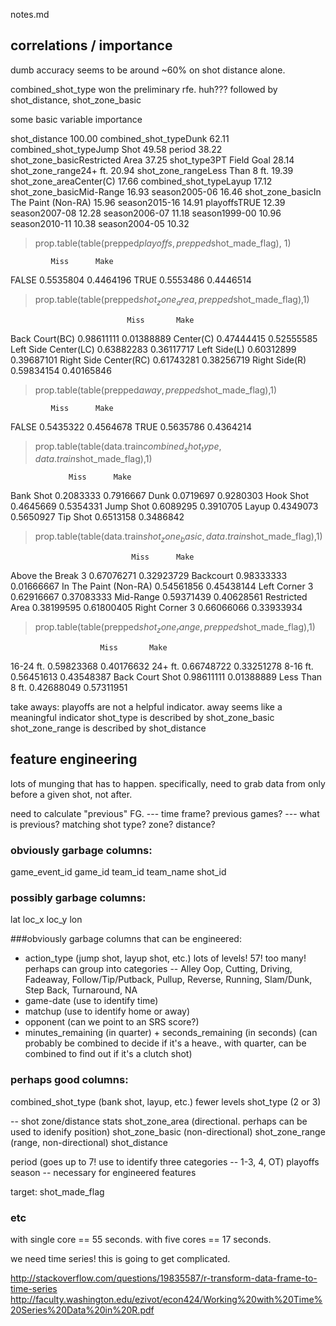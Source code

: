 notes.md

## correlations / importance

dumb accuracy seems to be around ~60% on shot distance alone.

combined_shot_type won the preliminary rfe. huh???
followed by shot_distance, shot_zone_basic

some basic variable importance

shot_distance                         100.00
combined_shot_typeDunk                 62.11
combined_shot_typeJump Shot            49.58
period                                 38.22
shot_zone_basicRestricted Area         37.25
shot_type3PT Field Goal                28.14
shot_zone_range24+ ft.                 20.94
shot_zone_rangeLess Than 8 ft.         19.39
shot_zone_areaCenter(C)                17.66
combined_shot_typeLayup                17.12
shot_zone_basicMid-Range               16.93
season2005-06                          16.46
shot_zone_basicIn The Paint (Non-RA)   15.96
season2015-16                          14.91
playoffsTRUE                           12.39
season2007-08                          12.28
season2006-07                          11.18
season1999-00                          10.96
season2010-11                          10.38
season2004-05                          10.32

> prop.table(table(prepped$playoffs, prepped$shot_made_flag), 1)

             Miss      Make
  FALSE 0.5535804 0.4464196
  TRUE  0.5553486 0.4446514

> prop.table(table(prepped$shot_zone_area, prepped$shot_made_flag),1)

                              Miss       Make
  Back Court(BC)        0.98611111 0.01388889
  Center(C)             0.47444415 0.52555585
  Left Side Center(LC)  0.63882283 0.36117717
  Left Side(L)          0.60312899 0.39687101
  Right Side Center(RC) 0.61743281 0.38256719
  Right Side(R)         0.59834154 0.40165846

> prop.table(table(prepped$away, prepped$shot_made_flag),1)

             Miss      Make
  FALSE 0.5435322 0.4564678
  TRUE  0.5635786 0.4364214

> prop.table(table(data.train$combined_shot_type, data.train$shot_made_flag),1)

                 Miss      Make
  Bank Shot 0.2083333 0.7916667
  Dunk      0.0719697 0.9280303
  Hook Shot 0.4645669 0.5354331
  Jump Shot 0.6089295 0.3910705
  Layup     0.4349073 0.5650927
  Tip Shot  0.6513158 0.3486842

> prop.table(table(data.train$shot_zone_basic, data.train$shot_made_flag),1)

                               Miss      Make
  Above the Break 3     0.67076271 0.32923729
  Backcourt             0.98333333 0.01666667
  In The Paint (Non-RA) 0.54561856 0.45438144
  Left Corner 3         0.62916667 0.37083333
  Mid-Range             0.59371439 0.40628561
  Restricted Area       0.38199595 0.61800405
  Right Corner 3        0.66066066 0.33933934

> prop.table(table(prepped$shot_zone_range, prepped$shot_made_flag),1)

                        Miss       Make
  16-24 ft.       0.59823368 0.40176632
  24+ ft.         0.66748722 0.33251278
  8-16 ft.        0.56451613 0.43548387
  Back Court Shot 0.98611111 0.01388889
  Less Than 8 ft. 0.42688049 0.57311951

take aways:
playoffs are not a helpful indicator.
away seems like a meaningful indicator
shot_type is described by shot_zone_basic
shot_zone_range is described by shot_distance

## feature engineering

lots of munging that has to happen. specifically, need to grab data from only before a given shot, not after.

need to calculate "previous" FG.
 --- time frame? previous games?
 --- what is previous? matching shot type? zone? distance?

### obviously garbage columns:
game_event_id
game_id
team_id
team_name
shot_id


### possibly garbage columns:
lat
loc_x
loc_y
lon

###obviously garbage columns that can be engineered:

* action_type (jump shot, layup shot, etc.) lots of levels! 57! too many! perhaps can group into categories -- Alley Oop, Cutting, Driving, Fadeaway, Follow/Tip/Putback, Pullup, Reverse, Running, Slam/Dunk, Step Back, Turnaround, NA
* game-date (use to identify time)
* matchup (use to identify home or away)
* opponent (can we point to an SRS score?)
* minutes_remaining (in quarter) + seconds_remaining (in seconds) (can probably be combined to decide if it's a heave., with quarter, can be combined to find out if it's a clutch shot)

### perhaps good columns:
combined_shot_type (bank shot, layup, etc.) fewer levels
shot_type (2 or 3)

-- shot zone/distance stats
shot_zone_area (directional. perhaps can be used to idenify position)
shot_zone_basic (non-directional)
shot_zone_range (range, non-directional)
shot_distance

period (goes up to 7! use to identify three categories -- 1-3, 4, OT)
playoffs
season -- necessary for engineered features

target:
shot_made_flag

### etc

with single core == 55 seconds.
with five cores == 17 seconds.

we need time series! this is going to get complicated.

http://stackoverflow.com/questions/19835587/r-transform-data-frame-to-time-series
http://faculty.washington.edu/ezivot/econ424/Working%20with%20Time%20Series%20Data%20in%20R.pdf
